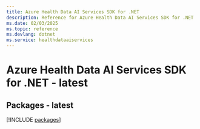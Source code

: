 ```yaml
---
title: Azure Health Data AI Services SDK for .NET
description: Reference for Azure Health Data AI Services SDK for .NET
ms.date: 02/03/2025
ms.topic: reference
ms.devlang: dotnet
ms.service: healthdataaiservices
---
```

# Azure Health Data AI Services SDK for .NET - latest
## Packages - latest
[!INCLUDE [packages](health-data-ai-services-index.md)]